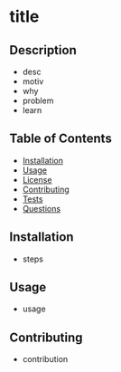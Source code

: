 
# title

## Description

  - desc
  - motiv
  - why
  - problem
  - learn

## Table of Contents

  - [Installation](#installation)
  - [Usage](#usage)
  - [License](#license)
  - [Contributing](#contributing)
  - [Tests](#tests)
  - [Questions](#questions)

## Installation

  - steps

## Usage

  - usage

## Contributing

- contribution




